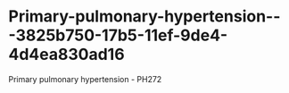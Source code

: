 # Primary-pulmonary-hypertension---3825b750-17b5-11ef-9de4-4d4ea830ad16
Primary pulmonary hypertension - PH272

